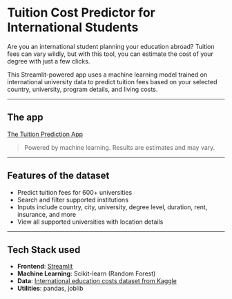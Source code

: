 # Tuition Cost Predictor for International Students

Are you an international student planning your education abroad? Tuition fees can vary wildly, but with this tool, you can estimate the cost of your degree with just a few clicks.

This Streamlit-powered app uses a machine learning model trained on international university data to predict tuition fees based on your selected country, university, program details, and living costs.

---

## The app

[The Tuition Prediction App](https://tuition-prediction-ua123.streamlit.app)

> Powered by machine learning. Results are estimates and may vary.

---

## Features of the dataset

- Predict tuition fees for 600+ universities
- Search and filter supported institutions
- Inputs include country, city, university, degree level, duration, rent, insurance, and more
- View all supported universities with location details

---

## Tech Stack used

- **Frontend**: [Streamlit](https://streamlit.io/)
- **Machine Learning**: Scikit-learn (Random Forest)
- **Data**: [International education costs dataset from Kaggle](https://www.kaggle.com/datasets/adilshamim8/cost-of-international-education)
- **Utilities**: pandas, joblib

